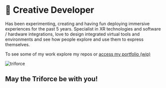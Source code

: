 # 👾 Creative Developer 

Has been experimenting, creating and having fun deploying immersive experiences for the past 5 years. 
Specialist in XR technologies and software / hardware integrations, love to design integrated virtual tools and environments and see how people explore and use them to express themselves.

To see some of my work explore my repos or [access my portfolio (wip)](https://jordy-henry.tumblr.com/) 

<img class="emojidex-emoji" src="https://cdn.emojidex.com/emoji/xhdpi/triforce.png?1543196775" emoji-code="triforce" alt="triforce" /> 
<h2>May the Triforce be with you! </h2>


<!--
**jordyhenry/jordyhenry** is a ✨ _special_ ✨ repository because its `README.md` (this file) appears on your GitHub profile.

Here are some ideas to get you started:

- 🔭 I’m currently working on ...
- 🌱 I’m currently learning ...
- 👯 I’m looking to collaborate on ...
- 🤔 I’m looking for help with ...
- 💬 Ask me about ...
- 📫 How to reach me: ...
- 😄 Pronouns: ...
- ⚡ Fun fact: ...
-->
